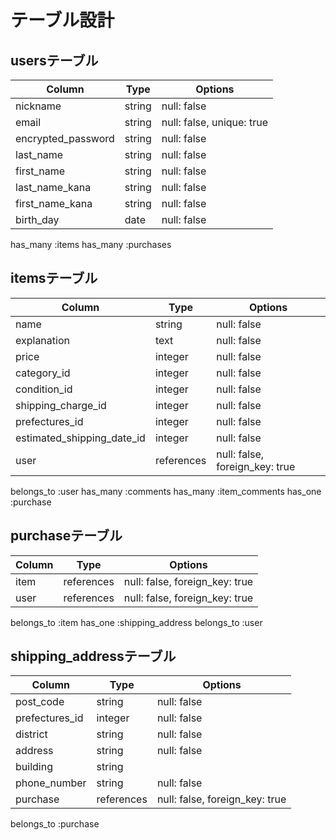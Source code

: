 # テーブル設計

## usersテーブル

| Column             | Type    | Options                   |
| ------------------ | ------- | ------------------------- |
| nickname           | string  | null: false               |
| email              | string  | null: false, unique: true |
| encrypted_password | string  | null: false               |
| last_name          | string  | null: false               |
| first_name         | string  | null: false               |
| last_name_kana     | string  | null: false               |
| first_name_kana    | string  | null: false               |
| birth_day          | date    | null: false               |

has_many :items
has_many :purchases



## itemsテーブル

| Column                      | Type       | Options                        |
| --------------------------- | ---------- | ------------------------------ |
| name                        | string     | null: false                    |
| explanation                 | text       | null: false                    |
| price                       | integer    | null: false                    |
| category_id                 | integer    | null: false                    |
| condition_id                | integer    | null: false                    |
| shipping_charge_id          | integer    | null: false                    |
| prefectures_id              | integer    | null: false                    |
| estimated_shipping_date_id  | integer    | null: false                    |
| user                        | references | null: false, foreign_key: true |

belongs_to :user
has_many :comments
has_many :item_comments
has_one :purchase

## purchaseテーブル

| Column          | Type     | Options                          |
| --------------- | ---------- | ------------------------------ |
| item            | references | null: false, foreign_key: true |
| user            | references | null: false, foreign_key: true |

belongs_to :item
has_one :shipping_address
belongs_to :user

## shipping_addressテーブル

| Column            | Type       | Options                        |
| ----------------- | ---------- | ------------------------------ |
| post_code         | string     | null: false                    |
| prefectures_id    | integer    | null: false                    |
| district          | string     | null: false                    |
| address           | string     | null: false                    |
| building          | string     |                                |
| phone_number      | string     | null: false                    |
| purchase          | references | null: false, foreign_key: true |

belongs_to :purchase
